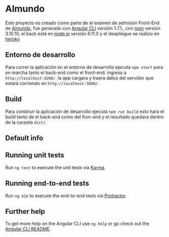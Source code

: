 # Almundo

Este proyecto es creado como parte de el examen de admisión Front-End de [Almundo](https://almundo.com.co/), fue generado con [Angular CLI](https://github.com/angular/angular-cli) versión 1.7.1., con [npm](https://www.npmjs.com/) versión 3.10.10, el back está en [node.js](https://nodejs.org/es/) versión 6.11.0 y el despliegue se realizo en [heroky](https://www.heroku.com/)  

## Entorno de desarrollo

Para correr la aplicación en el entorno de desarrollo ejecuta `npm start` para en marcha tanto el back-end como el front-end. ingresa a `http://localhost:4200/`. la app cargara y traera datos del servidor que estará corriendo en `http://localhost:3000/`.

## Build

Para construir la aplicación de desarrollo ejecuta `npm run build` esto hara el build tanto de el back-end como del fron-end y el resultado quedara dentro de la carpeta `dist/`.


## Default info

## Running unit tests

Run `ng test` to execute the unit tests via [Karma](https://karma-runner.github.io).

## Running end-to-end tests

Run `ng e2e` to execute the end-to-end tests via [Protractor](http://www.protractortest.org/).

## Further help

To get more help on the Angular CLI use `ng help` or go check out the [Angular CLI README](https://github.com/angular/angular-cli/blob/master/README.md).
